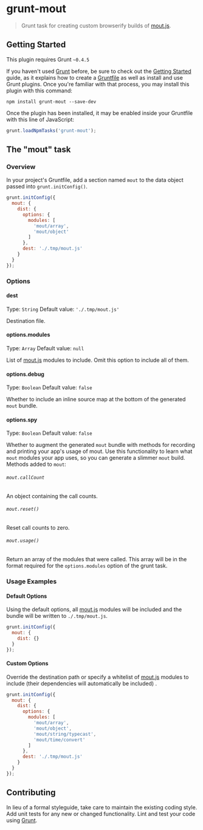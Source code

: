 # grunt-mout

> Grunt task for creating custom browserify builds of [mout.js](http://moutjs.com).

## Getting Started
This plugin requires Grunt `~0.4.5`

If you haven't used [Grunt](http://gruntjs.com/) before, be sure to check out the [Getting Started](http://gruntjs.com/getting-started) guide, as it explains how to create a [Gruntfile](http://gruntjs.com/sample-gruntfile) as well as install and use Grunt plugins. Once you're familiar with that process, you may install this plugin with this command:

```shell
npm install grunt-mout --save-dev
```

Once the plugin has been installed, it may be enabled inside your Gruntfile with this line of JavaScript:

```js
grunt.loadNpmTasks('grunt-mout');
```

## The "mout" task

### Overview
In your project's Gruntfile, add a section named `mout` to the data object passed into `grunt.initConfig()`.

```js
grunt.initConfig({
  mout: {
    dist: {
      options: {
        modules: [
          'mout/array',
          'mout/object'
        ]
      },
      dest: './.tmp/mout.js'
    }
  }
});
```

### Options

#### dest
Type: `String`
Default value: `'./.tmp/mout.js'`

Destination file.

#### options.modules
Type: `Array`
Default value: `null`

List of [mout.js](http://moutjs.com) modules to include. Omit this option to include all of them.

#### options.debug
Type: `Boolean`
Default value: `false`

Whether to include an inline source map at the bottom of the generated `mout` bundle.

#### options.spy
Type: `Boolean`
Default value: `false`

Whether to augment the generated `mout` bundle with methods for recording and printing your app's usage of mout. Use this
functionality to learn what `mout` modules your app uses, so you can generate a slimmer `mout` build. Methods added to `mout`:

###### `mout.callCount`
An object containing the call counts.

###### `mout.reset()`
Reset call counts to zero.

###### `mout.usage()`
Return an array of the modules that were called. This array will be in the format required for the `options.modules` option of the grunt task.

### Usage Examples

#### Default Options
Using the default options, all [mout.js](http://moutjs.com) modules will be included and the bundle will be written to `./.tmp/mout.js`.

```js
grunt.initConfig({
  mout: {
    dist: {}
  }
});
```

#### Custom Options
Override the destination path or specify a whitelist of [mout.js](http://moutjs.com) modules to include (their dependencies will automatically be included) .

```js
grunt.initConfig({
  mout: {
    dist: {
      options: {
        modules: [
          'mout/array',
          'mout/object',
          'mout/string/typecast',
          'mout/time/convert'
        ]
      },
      dest: './.tmp/mout.js'
    }
  }
});
```

## Contributing
In lieu of a formal styleguide, take care to maintain the existing coding style. Add unit tests for any new or changed functionality. Lint and test your code using [Grunt](http://gruntjs.com/).
